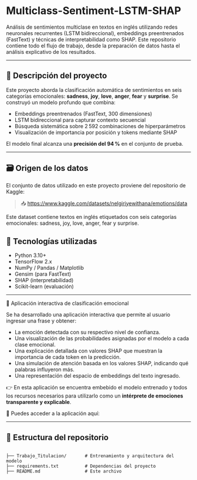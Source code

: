 # Multiclass-Sentiment-LSTM-SHAP

Análisis de sentimientos multiclase en textos en inglés utilizando redes neuronales recurrentes (LSTM bidireccional), embeddings preentrenados (FastText) y técnicas de interpretabilidad como SHAP. Este repositorio contiene todo el flujo de trabajo, desde la preparación de datos hasta el análisis explicativo de los resultados.

---

## 📌 Descripción del proyecto

Este proyecto aborda la clasificación automática de sentimientos en seis categorías emocionales: **sadness**, **joy**, **love**, **anger**, **fear** y **surprise**. Se construyó un modelo profundo que combina:

- Embeddings preentrenados (FastText, 300 dimensiones)
- LSTM bidireccional para capturar contexto secuencial
- Búsqueda sistemática sobre 2 592 combinaciones de hiperparámetros
- Visualización de importancia por posición y tokens mediante SHAP

El modelo final alcanza una **precisión del 94 %** en el conjunto de prueba.

---

## 🗃️ Origen de los datos

El conjunto de datos utilizado en este proyecto proviene del repositorio de Kaggle:

> 📥 https://www.kaggle.com/datasets/nelgiriyewithana/emotions/data

Este dataset contiene textos en inglés etiquetados con seis categorías emocionales: sadness, joy, love, anger, fear y surprise.


## 🧠 Tecnologías utilizadas

- Python 3.10+
- TensorFlow 2.x
- NumPy / Pandas / Matplotlib
- Gensim (para FastText)
- SHAP (interpretabilidad)
- Scikit-learn (evaluación)

---

🧠 Aplicación interactiva de clasificación emocional

Se ha desarrollado una aplicación interactiva que permite al usuario ingresar una frase y obtener:

- La emoción detectada con su respectivo nivel de confianza.
- Una visualización de las probabilidades asignadas por el modelo a cada clase emocional.
- Una explicación detallada con valores SHAP que muestran la importancia de cada token en la predicción.
- Una simulación de atención basada en los valores SHAP, indicando qué palabras influyeron más.
- Una representación del espacio de embeddings del texto ingresado.

👉 En esta aplicación se encuentra embebido el modelo entrenado y todos los recursos necesarios para utilizarlo como un **intérprete de emociones transparente y explicable**.

🔗 Puedes acceder a la aplicación aquí:

---

## 📁 Estructura del repositorio

```plaintext

├── Trabajo_Titulacion/       # Entrenamiento y arquitectura del modelo
├── requirements.txt          # Dependencias del proyecto
├── README.md                 # Este archivo

